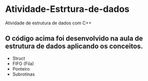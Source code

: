 # Atividade-Estrtura-de-dados
Atividade de estrutura de dados com C++
## O código acima foi desenvolvido na aula de estrutura de dados aplicando os conceitos.
- Struct
- FIFO (Fila)
- Ponteiro
- Subrotinas



